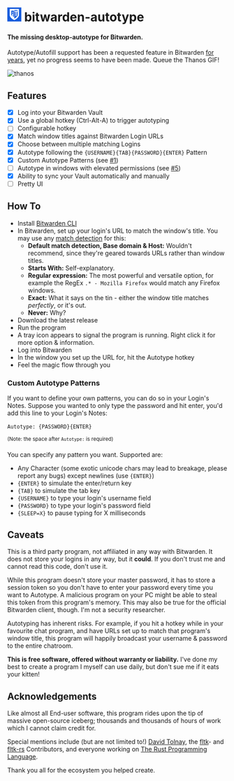 # ![icon](https://raw.githubusercontent.com/MCOfficer/bitwarden-autotype/master/assets/icon.png) bitwarden-autotype
#### The missing desktop-autotype for Bitwarden.


Autotype/Autofill support has been a requested feature in Bitwarden [for years](https://community.bitwarden.com/t/auto-type-autofill-for-logging-into-other-desktop-apps/158), yet no progress seems to have been made. Queue the Thanos GIF!

![thanos](https://media1.tenor.com/images/3f5a7b7a5fc637975f7a962874ace47d/tenor.gif)

## Features

- [x] Log into your Bitwarden Vault
- [x] Use a global hotkey (Ctrl-Alt-A) to trigger autotyping
- [ ] Configurable hotkey
- [x] Match window titles against Bitwarden Login URLs
- [x] Choose between multiple matching Logins
- [x] Autotype following the `{USERNAME}{TAB}{PASSWORD}{ENTER}` Pattern
- [x] Custom Autotype Patterns (see [#1](https://github.com/MCOfficer/bitwarden-autotype/issues/1))
- [ ] Autotype in windows with elevated permissions (see [#5](https://github.com/MCOfficer/bitwarden-autotype/issues/5))
- [x] Ability to sync your Vault automatically and manually
- [ ] Pretty UI

## How To

- Install [Bitwarden CLI](https://bitwarden.com/help/article/cli/)
- In Bitwarden, set up your login's URL to match the window's title. You may use any [match detection](https://bitwarden.com/help/article/uri-match-detection/) for this:
  - **Default match detection, Base domain & Host:** Wouldn't recommend, since they're geared towards URLs rather than window titles.
  - **Starts With:** Self-explanatory.
  - **Regular expression:** The most powerful and versatile option, for example the RegEx `.* - Mozilla Firefox` would match any Firefox windows.
  - **Exact:** What it says on the tin - either the window title matches *perfectly*, or it's out.
  - **Never:** Why?
- Download the latest release
- Run the program
- A tray icon appears to signal the program is running. Right click it for more option & information.
- Log into Bitwarden
- In the window you set up the URL for, hit the Autotype hotkey
- Feel the magic flow through you

### Custom Autotype Patterns

If you want to define your own patterns, you can do so in your Login's Notes. Suppose you wanted to only type the password and hit enter, you'd add this line to your Login's Notes:
````
Autotype: {PASSWORD}{ENTER}
````
<sup>(Note: the space after `Autotype:` is required)</sup>

You can specify any pattern you want. Supported are:
- Any Character (some exotic unicode chars may lead to breakage, please report any bugs) except newlines (use `{ENTER}`)
- `{ENTER}` to simulate the enter/return key
- `{TAB}` to simulate the tab key
- `{USERNAME}` to type your login's username field
- `{PASSWORD}` to type your login's password field
- `{SLEEP=X}` to pause typing for X milliseconds

## Caveats

This is a third party program, not affiliated in any way with Bitwarden. It does not store your logins in any way, but it **could**. If you don't trust me and cannot read this code, don't use it.

While this program doesn't store your master password, it has to store a session token so you don't have to enter your password every time you want to Autotype. A malicious program on your PC might be able to steal this token from this program's memory. This may also be true for the official Bitwarden client, though. I'm not a security researcher.

Autotyping has inherent risks. For example, if you hit a hotkey while in your favourite chat program, and have URLs set up to match that program's window title, this program will happily broadcast your username & password to the entire chatroom.

**This is free software, offered without warranty or liability.** I've done my best to create a program I myself can use daily, but don't sue me if it eats your kitten!

## Acknowledgements

Like almost all End-user software, this program rides upon the tip of massive open-source iceberg; thousands and thousands of hours of work which I cannot claim credit for. 

Special mentions include (but are not limited to!) [David Tolnay](https://github.com/dtolnay/), the [fltk](https://www.fltk.org/)- and [fltk-rs](https://github.com/fltk-rs/fltk-rs) Contributors, and everyone working on [The Rust Programming Language](https://www.rust-lang.org/).

Thank you all for the ecosystem you helped create.
